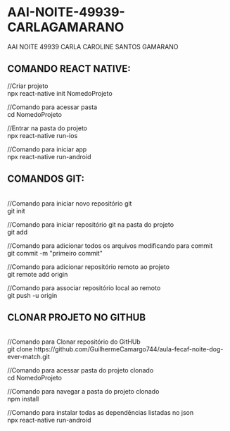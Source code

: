 # AAI-NOITE-49939-CARLAGAMARANO
AAI NOITE 49939 CARLA CAROLINE SANTOS GAMARANO


<h2>COMANDO REACT NATIVE:</h2>
//Criar projeto<br>
npx react-native init NomedoProjeto

//Comando para acessar pasta<br>
cd NomedoProjeto

//Entrar na pasta do projeto<br>
npx react-native run-ios

//Comando para iniciar app<br>
npx react-native run-android


<h2>COMANDOS GIT:</h2><br>
//Comando para iniciar novo repositório git<br>
git init

//Comando para iniciar repositório git na pasta do projeto<br> 
git add

//Comando para adicionar todos os arquivos modificando para commit<br>
git commit -m "primeiro commit"

//Comando para adicionar repositório remoto ao projeto<br>
git remote add origin 

//Comando para associar repositório local ao remoto<br>
git push -u origin 


<h2>CLONAR PROJETO NO GITHUB</h2><br>
//Comando para Clonar repositório do GitHUb<br>
git clone https://github.com/GuilhermeCamargo744/aula-fecaf-noite-dog-ever-match.git

//Comando para acessar pasta do projeto clonado<br>
cd NomedoProjeto

//Comando para navegar a pasta do projeto clonado<br>
npm install

//Comando para instalar todas as dependências listadas no json<br>
npx react-native run-android











